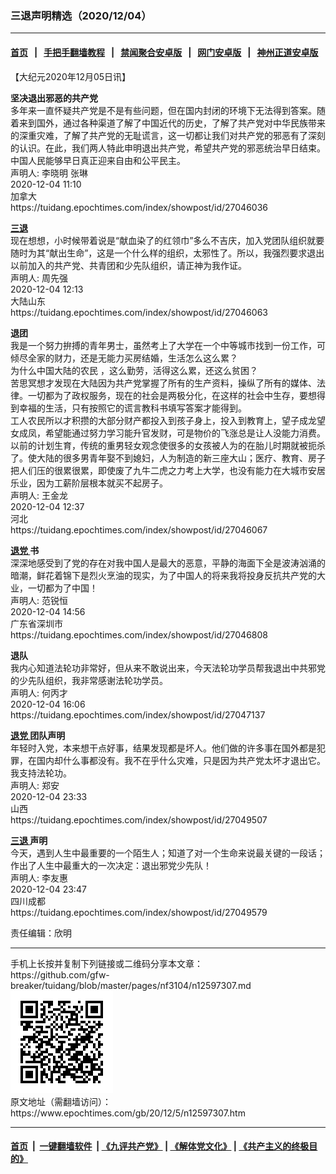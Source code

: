 ### 三退声明精选（2020/12/04）
------------------------

#### [首页](https://github.com/gfw-breaker/banned-news1/blob/master/README.md) &nbsp;&nbsp;|&nbsp;&nbsp; [手把手翻墙教程](https://github.com/gfw-breaker/guides/wiki) &nbsp;&nbsp;|&nbsp;&nbsp; [禁闻聚合安卓版](https://github.com/gfw-breaker/bn-android) &nbsp;&nbsp;|&nbsp;&nbsp; [网门安卓版](https://github.com/oGate2/oGate) &nbsp;&nbsp;|&nbsp;&nbsp; [神州正道安卓版](https://github.com/SzzdOgate/update) 



<div class="post_content" id="artbody" itemprop="articleBody">
 <!-- article content begin -->
 <p>
  【大纪元2020年12月05日讯】
 </p>
 <p>
  <strong>
   坚决退出邪恶的共产党
  </strong>
  <br/>
  多年来一直怀疑共产党是不是有些问题，但在国内封闭的环境下无法得到答案。随着来到国外，通过各种渠道了解了中国近代的历史，了解了共产党对中华民族带来的深重灾难，了解了共产党的无耻谎言，这一切都让我们对共产党的邪恶有了深刻的认识。在此，我们两人特此申明退出共产党，希望共产党的邪恶统治早日结束。中国人民能够早日真正迎来自由和公平民主。
  <br/>
  声明人: 李晓明 张琳
  <br/>
  2020-12-04 11:10
  <br/>
  加拿大
  <br/>
  https://tuidang.epochtimes.com/index/showpost/id/27046036
 </p>
 <p>
  <strong>
   <a href="https://www.epochtimes.com/gb/tag/%E4%B8%89%E9%80%80.html">
    三退
   </a>
  </strong>
  <br/>
  现在想想，小时候带着说是“献血染了的红领巾”多么不吉庆，加入党团队组织就要随时为其“献出生命”，这是一个什么样的组织，太邪性了。所以，我强烈要求退出以前加入的共产党、共青团和少先队组织，请正神为我作证。
  <br/>
  声明人: 周先强
  <br/>
  2020-12-04 12:13
  <br/>
  大陆山东
  <br/>
  https://tuidang.epochtimes.com/index/showpost/id/27046063
 </p>
 <p>
  <strong>
   退团
  </strong>
  <br/>
  我是一个努力拚搏的青年男士，虽然考上了大学在一个中等城市找到一份工作，可倾尽全家的财力，还是无能力买房结婚，生活怎么这么累？
  <br/>
  为什么中国大陆的农民 ，这么勤劳，活得这么累，还这么贫困？
  <br/>
  苦思冥想才发现在大陆因为共产党掌握了所有的生产资料，操纵了所有的媒体、法律。一切都为了政权服务，现在的社会是两极分化，在这样的社会中生存，要想得到幸福的生活，只有按照它的谎言教科书填写答案才能得到。
  <br/>
  工人农民所以才积攒的大部分财产都投入到孩子身上，投入到教育上，望子成龙望女成凤，希望能通过努力学习能升官发财，可是物价的飞涨总是让人没能力消费。
  <br/>
  以前的计划生育，传统的重男轻女观念使很多的女孩被人为的在胎儿时期就被扼杀了。使大陆的很多男青年娶不到媳妇，人为制造的新三座大山；医疗、教育、房子把人们压的很累很累，即使废了九牛二虎之力考上大学，也没有能力在大城市安居乐业，因为工薪阶层根本就买不起房子。
  <br/>
  声明人: 王金龙
  <br/>
  2020-12-04 12:37
  <br/>
  河北
  <br/>
  https://tuidang.epochtimes.com/index/showpost/id/27046067
 </p>
 <p>
  <strong>
   <a href="https://www.epochtimes.com/gb/tag/%E9%80%80%E5%85%9A.html">
    退党
   </a>
   书
  </strong>
  <br/>
  深深地感受到了党的存在对我中国人是最大的恶意，平静的海面下全是波涛汹涌的暗潮，鲜花着锦下是烈火烹油的现实，为了中国人的将来我将投身反抗共产党的大业，一切都为了中国！
  <br/>
  声明人: 范锐恒
  <br/>
  2020-12-04 14:56
  <br/>
  广东省深圳市
  <br/>
  https://tuidang.epochtimes.com/index/showpost/id/27046808
 </p>
 <p>
  <strong>
   退队
  </strong>
  <br/>
  我内心知道法轮功非常好，但从来不敢说出来，今天法轮功学员帮我退出中共邪党的少先队组织，我非常感谢法轮功学员。
  <br/>
  声明人: 何丙才
  <br/>
  2020-12-04 16:06
  <br/>
  https://tuidang.epochtimes.com/index/showpost/id/27047137
 </p>
 <p>
  <strong>
   <a href="https://www.epochtimes.com/gb/tag/%E9%80%80%E5%85%9A.html">
    退党
   </a>
   团队声明
  </strong>
  <br/>
  年轻时入党，本来想干点好事，结果发现都是坏人。他们做的许多事在国外都是犯罪，在国内却什么事都没有。我不在乎什么灾难，只是因为共产党太坏才退出它。我支持法轮功。
  <br/>
  声明人: 郑安
  <br/>
  2020-12-04 23:33
  <br/>
  山西
  <br/>
  https://tuidang.epochtimes.com/index/showpost/id/27049507
 </p>
 <p>
  <strong>
   <a href="https://www.epochtimes.com/gb/tag/%E4%B8%89%E9%80%80.html">
    三退
   </a>
   声明
  </strong>
  <br/>
  今天，遇到人生中最重要的一个陌生人；知道了对一个生命来说最关键的一段话；作出了人生中最重大的一次决定：退出邪党少先队！
  <br/>
  声明人: 李友惠
  <br/>
  2020-12-04 23:47
  <br/>
  四川成都
  <br/>
  https://tuidang.epochtimes.com/index/showpost/id/27049579
 </p>
 <p>
  责任编辑：欣明
 </p>
 <!-- article content end -->
 <div id="below_article_ad">
 </div>
</div>

<hr/>
手机上长按并复制下列链接或二维码分享本文章：<br/>
https://github.com/gfw-breaker/tuidang/blob/master/pages/nf3104/n12597307.md <br/>
<a href='https://github.com/gfw-breaker/tuidang/blob/master/pages/nf3104/n12597307.md'><img src='https://github.com/gfw-breaker/tuidang/blob/master/pages/nf3104/n12597307.md.png'/></a> <br/>
原文地址（需翻墙访问）：https://www.epochtimes.com/gb/20/12/5/n12597307.htm


------------------------
#### [首页](https://github.com/gfw-breaker/banned-news/blob/master/README.md) &nbsp;|&nbsp; [一键翻墙软件](https://github.com/gfw-breaker/nogfw/blob/master/README.md) &nbsp;| [《九评共产党》](https://github.com/gfw-breaker/9ping.md/blob/master/README.md#九评之一评共产党是什么) | [《解体党文化》](https://github.com/gfw-breaker/jtdwh.md/blob/master/README.md) | [《共产主义的终极目的》](https://github.com/gfw-breaker/gczydzjmd.md/blob/master/README.md)


<img src='http://gfw-breaker.win/tuidang/pages/nf3104/n12597307.md' width='0px' height='0px'/>
